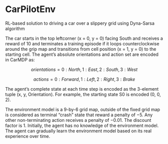 # CarPilotEnv
RL-based solution to driving a car over a slippery grid using Dyna-Sarsa algorithm

The car starts in the top leftcorner (x = 0, y = 0) facing South and receives a reward of 10 and terminates a training episode if it loops counterclockwise around the grip map and transitions from cell position (x = 1, y = 0) to the starting cell. The agent’s absolute orientations and action set are encoded in CarMDP as: 

$$ orientations = 0: North, 1: East, 2: South, 3: West $$

$$ actions = 0: Forward, 1: Left, 2: Right, 3: Brake $$

The agent’s complete state at each time step is encoded as the 3-element tuple (x, y, Orientation). For example, the starting state S0 is encoded (0, 0, 2).

The environment model is a 9-by-6 grid map, outside of the fixed grid map is considered as terminal “crash” state that reward a penalty of −5. Any other non-terminating action receives a penalty of −0.01. The discount factor is 1. Initially, the agent has no knowledge of the environment model. The agent can gradually learn the environment model based on its real experience over time.
